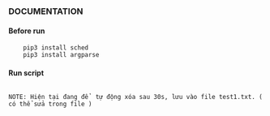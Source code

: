 ### DOCUMENTATION

#### Before run 
```yum install python3-pip
    pip3 install sched
    pip3 install argparse
```

#### Run script
``` python3 argparse.py -c "312312.34242323 trhgfhgf.txt; fghfghghfghgh"

NOTE: Hiện tại đang để  tự động xóa sau 30s, lưu vào file test1.txt. ( có thể sửa trong file )